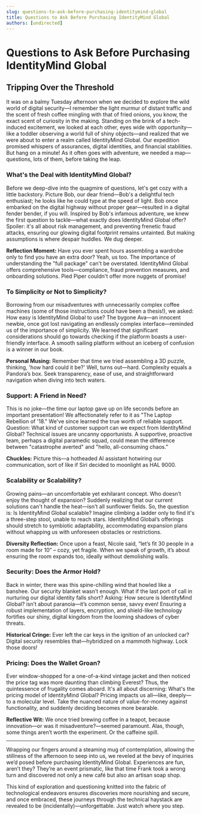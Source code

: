 ```yaml
---
slug: questions-to-ask-before-purchasing-identitymind-global
title: Questions to Ask Before Purchasing IdentityMind Global
authors: [undirected]
---
```



# Questions to Ask Before Purchasing IdentityMind Global

## Tripping Over the Threshold

It was on a balmy Tuesday afternoon when we decided to explore the wild world of digital security—I remember the light murmur of distant traffic and the scent of fresh coffee mingling with that of fried onions, you know, the exact scent of curiosity in the making. Standing on the brink of a tech-induced excitement, we looked at each other, eyes wide with opportunity—like a toddler observing a world full of shiny objects—and realized that we were about to enter a realm called IdentityMind Global. Our expedition promised whispers of assurances, digital identities, and financial stabilities. But hang on a minute! As it often goes with adventure, we needed a map—questions, lots of them, before taking the leap.

### What's the Deal with IdentityMind Global?

Before we deep-dive into the quagmire of questions, let's get cozy with a little backstory. Picture Bob, our dear friend—Bob's a delightful tech enthusiast; he looks like he could type at the speed of light. Bob once embarked on the digital highway without proper gear—resulted in a digital fender bender, if you will. Inspired by Bob's infamous adventure, we knew the first question to tackle—what exactly does IdentityMind Global offer? Spoiler: it's all about risk management, and preventing frenetic fraud attacks, ensuring our glowing digital footprint remains untainted. But making assumptions is where despair huddles. We dug deeper.

**Reflection Moment:** Have you ever spent hours assembling a wardrobe only to find you have an extra door? Yeah, us too. The importance of understanding the "full package" can't be overstated. IdentityMind Global offers comprehensive tools—compliance, fraud prevention measures, and onboarding solutions. Pied Piper couldn't offer more nuggets of promise!

### To Simplicity or Not to Simplicity?

Borrowing from our misadventures with unnecessarily complex coffee machines (some of those instructions could have been a thesis!), we asked: How easy is IdentityMind Global to use? The bygone Ava—an innocent newbie, once got lost navigating an endlessly complex interface—reminded us of the importance of simplicity. We learned that significant considerations should go towards checking if the platform boasts a user-friendly interface. A smooth sailing platform without an iceberg of confusion is a winner in our book.

**Personal Musing:** Remember that time we tried assembling a 3D puzzle, thinking, 'how hard could it be?' Well, turns out—hard. Complexity equals a Pandora’s box. Seek transparency, ease of use, and straightforward navigation when diving into tech waters.

### Support: A Friend in Need?

This is no joke—the time our laptop gave up on life seconds before an important presentation! We affectionately refer to it as "The Laptop Rebellion of '18." We've since learned the true worth of reliable support. Question: What kind of customer support can we expect from IdentityMind Global? Technical issues are uncanny opportunists. A supportive, proactive team, perhaps a digital paramedic squad, could mean the difference between "catastrophe averted" and "hello, all-consuming chaos."

**Chuckles:** Picture this—a hotheaded AI assistant hotwiring our communication, sort of like if Siri decided to moonlight as HAL 9000.

### Scalability or Scalability?

Growing pains—an uncomfortable yet exhilarant concept. Who doesn’t enjoy the thought of expansion? Suddenly realizing that our current solutions can't handle the heat—isn't all sunflower fields. So, the question is: Is IdentityMind Global scalable? Imagine climbing a ladder only to find it's a three-step stool, unable to reach stars. IdentityMind Global’s offerings should stretch to symbiotic adaptability, accommodating expansion plans without whapping us with unforeseen obstacles or restrictions.

**Diversity Reflection:** Once upon a feast, Nicole said, “let’s fit 30 people in a room made for 10” – cozy, yet fragile. When we speak of growth, it’s about ensuring the room expands too, ideally without demolishing walls.

### Security: Does the Armor Hold?

Back in winter, there was this spine-chilling wind that howled like a banshee. Our security blanket wasn’t enough. What if the last port of call in nurturing our digital identity falls short? Asking: How secure is IdentityMind Global? isn’t about paranoia—it’s common sense, savvy even! Ensuring a robust implementation of layers, encryption, and shield-like technology fortifies our shiny, digital kingdom from the looming shadows of cyber threats.

**Historical Cringe:** Ever left the car keys in the ignition of an unlocked car? Digital security resembles that—hybridized on a mammoth highway. Lock those doors!

### Pricing: Does the Wallet Groan?

Ever window-shopped for a one-of-a-kind vintage jacket and then noticed the price tag was more daunting than climbing Everest? Thus, the quintessence of frugality comes aboard. It's all about discerning: What's the pricing model of IdentityMind Global? Pricing impacts us all—like, deeply—to a molecular level. Take the nuanced nature of value-for-money against functionality, and suddenly deciding becomes more bearable.

**Reflective Wit:** We once tried brewing coffee in a teapot, because innovation—or was it misadventure?—seemed paramount. Alas, though, some things aren’t worth the experiment. Or the caffeine spill.

---

Wrapping our fingers around a steaming mug of contemplation, allowing the stillness of the afternoon to seep into us, we reveled at the bevy of inquiries we’d posed before purchasing IdentityMind Global. Experiences are fun, aren’t they? They’re an event prismatic, like that time Frank took a wrong turn and discovered not only a new café but also an artisan soap shop.

This kind of exploration and questioning knitted into the fabric of technological endeavors ensures discoveries more nourishing and secure, and once embraced, these journeys through the technical haystack are revealed to be (incidentally)—unforgettable. Just watch where you step.